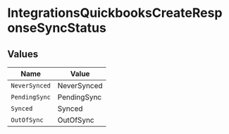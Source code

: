 # IntegrationsQuickbooksCreateResponseSyncStatus


## Values

| Name          | Value         |
| ------------- | ------------- |
| `NeverSynced` | NeverSynced   |
| `PendingSync` | PendingSync   |
| `Synced`      | Synced        |
| `OutOfSync`   | OutOfSync     |